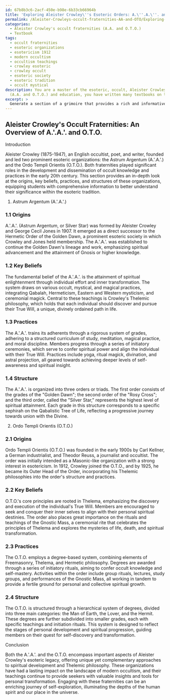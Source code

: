 ```yaml
---
id: 67b8b3c6-2acf-450e-b98e-6b33cb66964b
title: 'Exploring Aleister Crowley\''s Esoteric Orders: A.\''.A.\''. and O.T.O.'
permalink: /Aleister-Crowleys-occult-fraternities-AA-and-OTO/Exploring-Aleister-Crowleys-Esoteric-Orders-AA-and-OTO/
categories:
  - Aleister Crowley's occult fraternities (A.A. and O.T.O.)
  - Textbook
tags:
  - occult fraternities
  - esoteric organizations
  - esotericism 1912
  - modern occultism
  - occultism teachings
  - crowley esoteric
  - crowley occult
  - esoteric society
  - esoteric tradition
  - occult mystical
description: You are a master of the esoteric, occult, Aleister Crowley's occult fraternities
  (A.A. and O.T.O.) and education, you have written many textbooks on the subject in ways that provide students with rich and deep understanding of the subject. You are being asked to write textbook-like sections on a topic and you do it with full context, explainability, and reliability in accuracy to the true facts of the topic at hand, in a textbook style that a student would easily be able to learn from, in a rich, engaging, and contextual way. Always include relevant context (such as formulas and history), related concepts, and in a way that someone can gain deep insights from.
excerpt: > 
  Generate a section of a grimoire that provides a rich and informative overview of Aleister Crowley's occult fraternities, the A.'.A.'. (Astrum Argentum) and the Ordo Templi Orientis (O.T.O.), discussing their origins, key beliefs, practices, and structures, so that a student can gain deep knowledge and understanding of these esoteric organizations.
---
```


## Aleister Crowley's Occult Fraternities: An Overview of A.'.A.'. and O.T.O.

Introduction

Aleister Crowley (1875-1947), an English occultist, poet, and writer, founded and led two prominent esoteric organizations: the Astrum Argentum (A.'.A.'.) and the Ordo Templi Orientis (O.T.O.). Both fraternities played significant roles in the development and dissemination of occult knowledge and practices in the early 20th century. This section provides an in-depth look at the origins, key beliefs, practices, and structures of these organizations, equipping students with comprehensive information to better understand their significance within the esoteric tradition.

1. Astrum Argentum (A.'.A.'.)

### 1.1 Origins

A.'.A.'. (Astrum Argentum, or Silver Star) was formed by Aleister Crowley and George Cecil Jones in 1907. It emerged as a direct successor to the Hermetic Order of the Golden Dawn, a prominent esoteric society in which Crowley and Jones held membership. The A.'.A.'. was established to continue the Golden Dawn's lineage and work, emphasizing spiritual advancement and the attainment of Gnosis or higher knowledge.

### 1.2 Key Beliefs

The fundamental belief of the A.'.A.'. is the attainment of spiritual enlightenment through individual effort and inner transformation. The system draws on various occult, mystical, and magical practices, integrating Qabalah, Hermeticism, Eastern and Western mysticism, and ceremonial magick. Central to these teachings is Crowley's Thelemic philosophy, which holds that each individual should discover and pursue their True Will, a unique, divinely ordained path in life.

### 1.3 Practices

The A.'.A.'. trains its adherents through a rigorous system of grades, adhering to a structured curriculum of study, meditation, magical practice, and moral discipline. Members progress through a series of initiatory ceremonies, which serve to confer spiritual power and align the individual with their True Will. Practices include yoga, ritual magick, divination, and astral projection, all geared towards achieving deeper levels of self-awareness and spiritual insight.

### 1.4 Structure

The A.'.A.'. is organized into three orders or triads. The first order consists of the grades of the "Golden Dawn"; the second order of the "Rosy Cross"; and the third order, called the "Silver Star," represents the highest level of spiritual attainment. Each grade in this structure corresponds to a specific sephirah on the Qabalistic Tree of Life, reflecting a progressive journey towards union with the Divine.

2. Ordo Templi Orientis (O.T.O.)

### 2.1 Origins

Ordo Templi Orientis (O.T.O.) was founded in the early 1900s by Carl Kellner, a German industrialist, and Theodor Reuss, a journalist and occultist. The order was initially intended as a Masonic-like organization with a strong interest in esotericism. In 1912, Crowley joined the O.T.O., and by 1925, he became its Outer Head of the Order, incorporating his Thelemic philosophies into the order's structure and practices.

### 2.2 Key Beliefs

O.T.O.'s core principles are rooted in Thelema, emphasizing the discovery and execution of the individual's True Will. Members are encouraged to seek and conquer their inner selves to align with their personal spiritual destinies. The order also places great importance on the rituals and teachings of the Gnostic Mass, a ceremonial rite that celebrates the principles of Thelema and explores the mysteries of life, death, and spiritual transformation.

### 2.3 Practices

The O.T.O. employs a degree-based system, combining elements of Freemasonry, Thelema, and Hermetic philosophy. Degrees are awarded through a series of initiatory rituals, aiming to confer occult knowledge and self-mastery. Activities within the order include group rituals, lectures, study groups, and performances of the Gnostic Mass, all working in tandem to provide a fertile ground for personal and collective spiritual growth.

### 2.4 Structure

The O.T.O. is structured through a hierarchical system of degrees, divided into three main categories: the Man of Earth, the Lover, and the Hermit. These degrees are further subdivided into smaller grades, each with specific teachings and initiation rituals. This system is designed to reflect the stages of personal development and spiritual progression, guiding members on their quest for self-discovery and transformation.

Conclusion

Both the A.'.A.'. and the O.T.O. encompass important aspects of Aleister Crowley's esoteric legacy, offering unique yet complementary approaches to spiritual development and Thelemic philosophy. These organizations have had a lasting impact on the landscape of modern occultism, and their teachings continue to provide seekers with valuable insights and tools for personal transformation. Engaging with these fraternities can be an enriching journey of self-exploration, illuminating the depths of the human spirit and our place in the universe.

